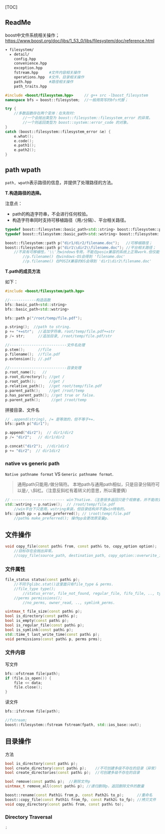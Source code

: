 [TOC]

## ReadMe

boost中文件系统相关操作；https://www.boost.org/doc/libs/1_53_0/libs/filesystem/doc/reference.html

```bash
▾ filesystem/       
  ▸ detail/         
    config.hpp      
    convenience.hpp 
    exception.hpp   
    fstream.hpp     #文件内容相关操作
    operations.hpp  #文件、目录相关操作
    path.hpp        #路径相关操作
    path_traits.hpp 
```

```cpp
#include <boost/filesystem.hpp>     // g++ src -lboost_filesystem
namespace bfs = boost::filesystem;  //一般用简写的bfs代替；

try {
    //多数函数存在两个变体：在失败时:
    	//一个会抛出类型为 boost::filesystem::filesystem_error 的异常。
    	//一个则返回类型为 boost::system::error_code 的对象。 
}
catch (boost::filesystem::filesystem_error &e) {
    e.what();
    e.code();
    e.path1();
    e.path2();
}
```

## path wpath

`path, wpath`表示路径的信息，并提供了处理路径的方法。

**T.构造路径的选择。**

注意点：

- path的构造字符串，不会进行任何校验。
- 构造字符串同时支持可移植路径（用`/`分隔）、平台相关路径。

```cpp
typedef boost::filesystem::basic_path<std::string> boost::filesystem::path;
typedef boost::filesystem::basic_path<std::wstring> boost::filesystem::wpath;

boost::filesystem::path p("dir1/dir2/filename.doc");   //可移植路径；
boost::filesystem::path p("dir1\\dir2\\filename.doc"); //平台相关路径；
	//不具有可移植性，'\\'为windows专用，不能在posix兼容的系统上正常work.但仅能在win平台上work.
		//p.filename() 在windows-OS会得到 'filename.doc'
		//p.filename() 在POSIX兼容的OS会得到 'dir1\dir2\filename.doc'
```



**T.path的成员方法**

如下：

```cpp
#include <boost/filesystem/path.hpp>

//------------构造函数
bfs::basic_path<std::string>  
bfs::basic_path<std::wstring>

bfs::path p("/root/temp/file.pdf");

p.string();  //path to string.
p += "+=str";  //追加字符串，root/temp/file.pdf+=str
p /= str;      //追加目录, /root/temp/file.pdf/str

//--------------------------文件名处理
p.stem();      //file
p.filename();  //file.pdf
p.extension(); //.pdf

//--------------------------目录处理
p.root_name();   //
p.root_directory(); //get /
p.root_path();      //get /
p.relative_path();  //get root/temp/file.pdf
p.parent_path();    //get /root/temp
p.has_parent_path(); //get true or false.
p.parent_path();     //get /root/temp
```

拼接目录、文件名
```cpp
// .append(string), /= 是等效的，但不等于+=.
bfs::path p("dir1");

p.append("dir2");  // dir1/dir2
p /= "dir2";   // dir1/dir2

p.concat("dir2");  //dir1dir2
p += "dir2";  // dir1dir2
```



### native vs generic path

`Native pathname format` VS `Generic pathname format`.

> 通用path只能用`/`做分隔符。
> 本地path与通用path相似，只是目录分隔符可以是`/`, `\`斜杠。（注意反斜杠有着转义的意思，所以需要俩）



```cpp
// ------------------------ win下native.（注意很多返回只是个观察者，并不能改变原有的path.）
std::wstring = p.native();  // /root/temp/file.pdf
	//win平台下只是用，wstring来装，但目录结构并不是win特有的。
bfs::path pp = p.make_preferred(); // \root\temp\file.pdf
	//path& make_preferred(); 操作pp会更改原变量p.
```



## 文件操作




```cpp
void copy_file(const path& from, const path& to, copy_option option);
	//目标存在会抛出异常。
	//copy_file(source_path, destination_path, copy_option::overwrite_if_exists);
```



### 文件属性

```cpp
file_status status(const path& p);
	//不同于glibc.stat()这里面只有file_type & perms.
	//file_type type();
		//status_error, file_not_found, regular_file, fifo_file, .., type_unknown.
	//perms permissions();
		//no_perms, owner_read, .., symlink_perms.

uintmax_t file_size(const path& p);
bool is_directory(const path& p);
bool is_empty(const path& p);
bool is_regular_file(const path& p);
bool is_symlink(const path& p);
std::time_t last_write_time(const path& p);
void permissions(const path& p, perms prms);
```



### 文件内容

写文件

```cpp
bfs::ofstream file(path);
if (file.is_open()) {
	file << data;
	file.close();
}
```

读文件

```cpp
bfs::ifstream file(path);
```



```cpp
//fstream;
boost::filesystem::fstream fstream(fpath, std::ios_base::out);
```





## 目录操作

方法
```cpp
bool is_directory(const path& p);
bool create_directory(const path& p);    //不可创建多级不存在的目录（异常）
bool create_directories(const path& p);  //可创建多级不存在的目录

bool remove(const path& p);  //删除文件p
uintmax_t remove_all(const path& p); //递归删除p，返回删除文件的数量

boost::rename(const Path1& from_p, const Path2& to_p);      //重命名
boost::copy_file(const Path1& from_fp, const Path2& to_fp); //拷贝文件
void copy_directory(const path& from, const path& to);
```

### Directory Traversal 
```cpp
;
```







